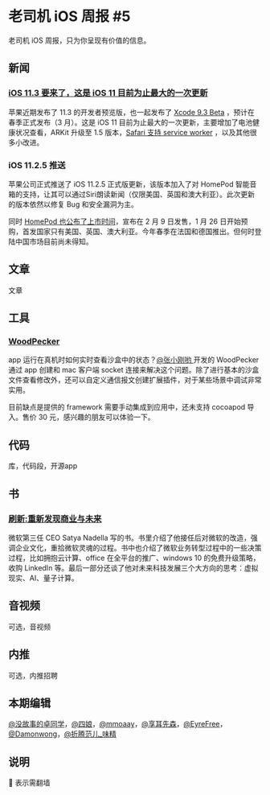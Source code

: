 # 老司机 iOS 周报 #5

老司机 iOS 周报，只为你呈现有价值的信息。

## 新闻

### [iOS 11.3 要来了，这是 iOS 11 目前为止最大的一次更新](https://www.apple.com/cn/newsroom/2018/01/apple-previews-ios-11-3)

苹果近期发布了 11.3 的开发者预览版，也一起发布了 [Xcode 9.3 Beta](https://developer.apple.com/news/?id=01242018d) ，预计在春季正式发布（3 月）。这是 iOS 11 目前为止最大的一次更新，主要增加了电池健康状况查看，ARKit 升级至 1.5 版本，[Safari 支持 service worker](https://developer.apple.com/library/content/releasenotes/General/WhatsNewInSafari/Articles/Safari_11_1.html#//apple_ref/doc/uid/TP40014305-CH14-SW1) ，以及其他很多小改进。

### iOS 11.2.5 推送

苹果公司正式推送了 iOS 11.2.5 正式版更新，该版本加入了对 HomePod 智能音箱的支持，让其可以通过Siri朗读新闻（仅限美国、英国和澳大利亚）。此次更新的版本依然以修复 Bug 和安全漏洞为主。

同时 [HomePod 也公布了上市时间](https://weibo.com/ttarticle/p/show?id=2309404199728781899741)，宣布在 2 月 9 日发售，1 月 26 日开始预购，首发国家只有美国、英国、澳大利亚。今年春季在法国和德国推出。但何时登陆中国市场目前尚未得知。


## 文章

文章

## 工具

### [WoodPecker](http://www.woodpeck.cn/cnindex)

app 运行在真机时如何实时查看沙盒中的状态？[@张小刚哟 ](https://weibo.com/u/3127372955)开发的 WoodPecker 通过 app 创建和 mac 客户端 socket 连接来解决这个问题。除了进行基本的沙盒文件查看修改外，还可以自定义通信报文创建扩展插件，对于某些场景中调试非常实用。

目前缺点是提供的 framework 需要手动集成到应用中，还未支持 cocoapod 导入。售价 30 元，感兴趣的朋友可以体验一下。

## 代码

库，代码段，开源app

## 书

### [刷新:重新发现商业与未来](https://www.amazon.cn/gp/product/B0788YKX2Y)

微软第三任 CEO Satya Nadella 写的书。书里介绍了他接任后对微软的改造，强调企业文化，重拾微软灵魂的过程。书中也介绍了微软业务转型过程中的一些决策过程，比如拥抱云计算、office 在全平台的推广、windows 10 的免费升级策略，收购 LinkedIn 等。最后一部分还谈了他对未来科技发展三个大方向的思考：虚拟现实、AI、量子计算。

## 音视频

可选，音视频

## 内推

可选，内推招聘

## 本期编辑

[@没故事的卓同学](https://weibo.com/1926303682/profile)，[@四娘](https://kemchenj.github.io)，[@mmoaay](https://weibo.com/u/1302422271)，[@享耳先森](https://github.com/iblacksun)，[@EyreFree](https://weibo.com/eyrefree777)，[@Damonwong](https://weibo.com/damonone)，[@折腾范儿_味精](http://weibo.com/agvicking)

## 说明

🚧 表示需翻墙